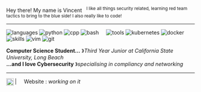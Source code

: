 Hey there! My name is Vincent &nbsp;&nbsp;<sup>I like all things security related, learning red team tactics to bring to the blue side! I also really like to code!</sup>

----

![languages](https://img.shields.io/static/v1?label=&message=languages:&color=111&style=flat-square)
![python](https://img.shields.io/badge/Python-3670A0?style=flat-square&logo=python&logoColor=ffdd54)
![cpp](https://img.shields.io/badge/C++-00599C?style=flat-square&logo=C%2B%2B&logoColor=white)
![bash](https://img.shields.io/badge/BASH-FFFFFF?style=flat-square&logo=gnubash&logoColor=344044)
&nbsp;&nbsp;&nbsp;
![tools](https://img.shields.io/static/v1?label=&message=tools:&color=111&style=flat-square)
![kubernetes](https://img.shields.io/badge/kubernetes-3872E7?style=flat-square&logo=kubernetes&logoColor=FFFFFF)
![docker](https://img.shields.io/badge/docker-1D63ED?style=flat-square&logo=docker&logoColor=FFFFFF)
&nbsp;&nbsp;&nbsp;
![skills](https://img.shields.io/static/v1?label=&message=skills:&color=111&style=flat-square)
![vim](https://img.shields.io/badge/vim-CCCCCC?style=flat-square&logo=vim&logoColor=019833)
![git](https://img.shields.io/badge/git-F26E4E?style=flat-square&logo=git&logoColor=FFFFFF)
&nbsp;&nbsp;&nbsp;

**Computer Science Student...** &#12299;_Third Year Junior at California State University, Long Beach_
<br/>
**...and I love Cybersecurity** &#12299;_specialising in compliancy and networking_

----

<a href="https://linkedin.com/in/vincentpierlot">
  <img align="left" alt="Vincent's LinkedIn" width="20px" src="https://simpleicons.now.sh/linkedin/495f7e" />
</a>

| &nbsp;&nbsp;&nbsp; Website : _working on it_ &nbsp;&nbsp;&nbsp;

<!--
**NobleB312/nobleb312** is a ✨ _special_ ✨ repository because its `README.md` (this file) appears on your GitHub profile.

Here are some ideas to get you started:

- 🔭 I’m currently working on ...
- 🌱 I’m currently learning ...
- 👯 I’m looking to collaborate on ...
- 🤔 I’m looking for help with ...
- 💬 Ask me about ...
- 📫 How to reach me: ...
- 😄 Pronouns: ...
- ⚡ Fun fact: ...
-->
